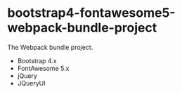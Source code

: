 # bootstrap4-fontawesome5-webpack-bundle-project
The Webpack bundle project.
- Bootstrap 4.x
- FontAwesome 5.x
- jQuery
- JQueryUI
